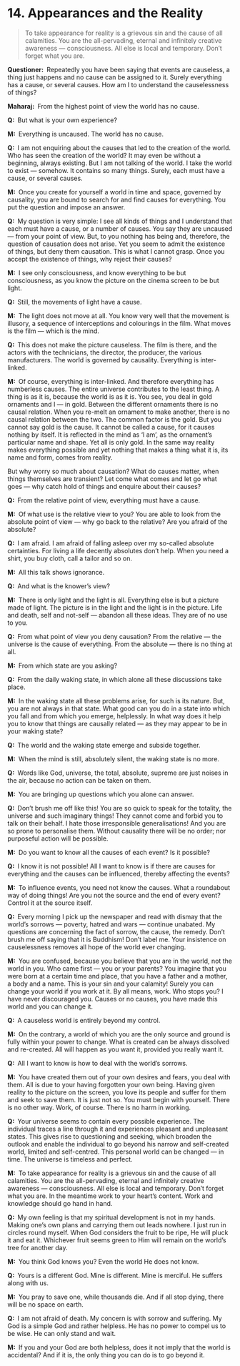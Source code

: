 # 14. Appearances and the Reality

>To take appearance for reality is a grievous sin and the cause of all calamities. You are the all-pervading, eternal and infinitely creative awareness — consciousness. All else is local and temporary. Don’t forget what you are.

**Questioner:**&ensp;Repeatedly you have been saying that events are causeless, a thing just happens and no cause can be assigned to it. Surely everything has a cause, or several causes. How am I to understand the causelessness of things?

**Maharaj:**&ensp;From the highest point of view the world has no cause.

**Q:**&ensp;But what is your own experience?

**M:**&ensp;Everything is uncaused. The world has no cause.

**Q:**&ensp;I am not enquiring about the causes that led to the creation of the world. Who has seen the creation of the world? It may even be without a beginning, always existing. But I am not talking of the world. I take the world to exist — somehow. It contains so many things. Surely, each must have a cause, or several causes.

**M:**&ensp;Once you create for yourself a world in time and space, governed by causality, you are bound to search for and find causes for everything. You put the question and impose an answer.

**Q:**&ensp;My question is very simple: I see all kinds of things and I understand that each must have a cause, or a number of causes. You say they are uncaused — from your point of view. But, to you nothing has being and, therefore, the question of causation does not arise. Yet you seem to admit the existence of things, but deny them causation. This is what I cannot grasp. Once you accept the existence of things, why reject their causes?

**M:**&ensp;I see only consciousness, and know everything to be but consciousness, as you know the 
picture on the cinema screen to be but light.

**Q:**&ensp;Still, the movements of light have a cause.

**M:**&ensp;The light does not move at all. You know very well that the movement is illusory, a sequence of interceptions and colourings in the film. What moves is the film — which is the mind.

**Q:**&ensp;This does not make the picture causeless. The film is there, and the actors with the technicians, the director, the producer, the various manufacturers. The world is governed by causality. Everything is inter-linked.

**M:**&ensp;Of course, everything is inter-linked. And therefore everything has numberless causes. The entire universe contributes to the least thing. A thing is as it is, because the world is as it is. You see, you deal in gold ornaments and I — in gold. Between the different ornaments there is no causal relation. When you re-melt an ornament to make another, there is no causal relation between the two. The common factor is the gold. But you cannot say gold is the cause. It cannot be called a cause, for it causes nothing by itself. It is reflected in the mind as ‘I am’, as the ornament’s particular name and shape. Yet all is only gold. In the same way reality makes everything possible and yet nothing that makes a thing what it is, its name and form, comes from reality. 

But why worry so much about causation? What do causes matter, when things themselves are 
transient? Let come what comes and let go what goes — why catch hold of things and enquire about their causes?

**Q:**&ensp;From the relative point of view, everything must have a cause.

**M:**&ensp;Of what use is the relative view to you? You are able to look from the absolute point of view — why go back to the relative? Are you afraid of the absolute?

**Q:**&ensp;I am afraid. I am afraid of falling asleep over my so-called absolute certainties. For living a life decently absolutes don’t help. When you need a shirt, you buy cloth, call a tailor and so on. 

**M:**&ensp;All this talk shows ignorance.

**Q:**&ensp;And what is the knower’s view?

**M:**&ensp;There is only light and the light is all. Everything else is but a picture made of light. The picture is in the light and the light is in the picture. Life and death, self and not-self — abandon all these ideas. They are of no use to you.

**Q:**&ensp;From what point of view you deny causation? From the relative — the universe is the cause of everything. From the absolute — there is no thing at all.

**M:**&ensp;From which state are you asking?

**Q:**&ensp;From the daily waking state, in which alone all these discussions take place.

**M:**&ensp;In the waking state all these problems arise, for such is its nature. But, you are not always in that state. What good can you do in a state into which you fall and from which you emerge, helplessly. In what way does it help you to know that things are causally related — as they may appear to be in your waking state?

**Q:**&ensp;The world and the waking state emerge and subside together.

**M:**&ensp;When the mind is still, absolutely silent, the waking state is no more.

**Q:**&ensp;Words like God, universe, the total, absolute, supreme are just noises in the air, because no action can be taken on them.

**M:**&ensp;You are bringing up questions which you alone can answer.

**Q:**&ensp;Don’t brush me off like this! You are so quick to speak for the totality, the universe and such imaginary things! They cannot come and forbid you to talk on their behalf. I hate those irresponsible generalisations! And you are so prone to personalise them. Without causality there will be no order; nor purposeful action will be possible.

**M:**&ensp;Do you want to know all the causes of each event? Is it possible?

**Q:**&ensp;I know it is not possible! All I want to know is if there are causes for everything and the causes can be influenced, thereby affecting the events?

**M:**&ensp;To influence events, you need not know the causes. What a roundabout way of doing things! Are you not the source and the end of every event? Control it at the source itself.

**Q:**&ensp;Every morning I pick up the newspaper and read with dismay that the world’s sorrows —
poverty, hatred and wars — continue unabated. My questions are concerning the fact of sorrow, the cause, the remedy. Don’t brush me off saying that it is Buddhism! Don’t label me. Your insistence on causelessness removes all hope of the world ever changing.

**M:**&ensp;You are confused, because you believe that you are in the world, not the world in you. Who came first — you or your parents? You imagine that you were born at a certain time and place, that you have a father and a mother, a body and a name. This is your sin and your calamity! Surely you can change your world if you work at it. By all means, work. Who stops you? I have never discouraged you. Causes or no causes, you have made this world and you can change it. 

**Q:**&ensp;A causeless world is entirely beyond my control.

**M:**&ensp;On the contrary, a world of which you are the only source and ground is fully within your power to change. What is created can be always dissolved and re-created. All will happen as you want it, provided you really want it.

**Q:**&ensp;All I want to know is how to deal with the world’s sorrows.

**M:**&ensp;You have created them out of your own desires and fears, you deal with them. All is due to your having forgotten your own being. Having given reality to the picture on the screen, you love its people and suffer for them and seek to save them. It is just not so. You must begin with yourself. There is no other way. Work, of course. There is no harm in working.

**Q:**&ensp;Your universe seems to contain every possible experience. The individual traces a line through it and experiences pleasant and unpleasant states. This gives rise to questioning and seeking, which broaden the outlook and enable the individual to go beyond his narrow and self-created world, limited and self-centred. This personal world can be changed — in time. The universe is timeless and perfect.

**M:**&ensp;To take appearance for reality is a grievous sin and the cause of all calamities. You are the all-pervading, eternal and infinitely creative awareness — consciousness. All else is local and temporary. Don’t forget what you are. In the meantime work to your heart’s content. Work and knowledge should go hand in hand.

**Q:**&ensp;My own feeling is that my spiritual development is not in my hands. Making one’s own plans and carrying them out leads nowhere. I just run in circles round myself. When God considers the fruit to be ripe, He will pluck it and eat it. Whichever fruit seems green to Him will remain on the world’s tree for another day.

**M:**&ensp;You think God knows you? Even the world He does not know.

**Q:**&ensp;Yours is a different God. Mine is different. Mine is merciful. He suffers along with us.

**M:**&ensp;You pray to save one, while thousands die. And if all stop dying, there will be no space on earth. 

**Q:**&ensp;I am not afraid of death. My concern is with sorrow and suffering. My God is a simple God and rather helpless. He has no power to compel us to be wise. He can only stand and wait.

**M:**&ensp;If you and your God are both helpless, does it not imply that the world is accidental? And if it is, the only thing you can do is to go beyond it.